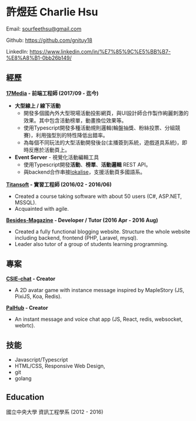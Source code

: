 # 許煜廷 Charlie Hsu
Email: sourfeethsu@gmail.com

Github: https://github.com/gnituy18

LinkedIn: https://www.linkedin.com/in/%E7%85%9C%E5%BB%B7-%E8%A8%B1-0bb26b149/

## 經歷

**[17Media](https://m17.asia/) - 前端工程師 (2017/09 - 迄今)**
* **大型線上 / 線下活動** 
    * 開發多個國內外大型現場活動投影網頁，與UI設計師合作製作絢麗刺激的效果。其中包含活動榜單，動畫換位效果等。
    * 使用Typescript開發多種活動規則邏輯(輪盤抽獎、粉絲投票、分組競賽)，利用強型別的特性降低出錯率。
    * 為每個不同玩法的大型活動開發後台(主播簽到系統，遊戲道具系統)，即時反應於活動頁上。
* **Event Server** - 視覺化活動編輯工具
    * 使用Typescript開發**活動**、**榜單**、**活動邏輯** REST API。
    * 與backend合作串接[lokalise](https://lokalise.co/)，支援活動頁多國語系。

**[Titansoft](http://www.titansoft.com/tw/) - 實習工程師 (2016/02 - 2016/06)**
* Created a course taking software with about 50 users (C#, ASP.NET, MSSQL).
* Acquainted with agile.

**[Besides-Magazine](https://github.com/BesidesMagazine) - Developer / Tutor (2016 Apr -  2016 Aug)**
  * Created a fully functional blogging website. Structure the whole website including backend, frontend (PHP, Laravel, mysql).
  * Leader also tutor of a group of students learning programming.

## 專案
**[CSIE-chat](https://csie-chat-remake.herokuapp.com/) - Creator**
* A 2D avatar game with instance message inspired by MapleStory (JS, PixiJS, Koa, Redis).

**[PalHub](https://github.com/gnituy18/palhub) - Creator**
  * An instant message and voice chat app (JS, React, redis, websocket, webrtc).

## 技能
* Javascript/Typescript
* HTML/CSS, Responsive Web Design, 
* git
* golang


## Education
國立中央大學 資訊工程學系 (2012 - 2016)
